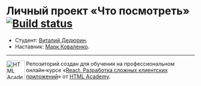 # Личный проект «Что посмотреть» [![Build status][travis-image]][travis-url]

* Студент: [Виталий Дедюрин](https://up.htmlacademy.ru/react/6/user/124413).
* Наставник: [Марк Коваленко](https://htmlacademy.ru/profile/id1434381).

---

<a href="https://htmlacademy.ru/intensive/react"><img align="left" width="50" height="50" title="HTML Academy" src="https://up.htmlacademy.ru/static/img/intensive/react/logo-for-github.png"></a>

Репозиторий создан для обучения на профессиональном онлайн‑курсе «[React. Разработка сложных клиентских приложений](https://htmlacademy.ru/intensive/react)» от [HTML Academy](https://htmlacademy.ru).

[travis-image]: https://travis-ci.com/htmlacademy-react/124413-what-to-watch-6.svg?branch=master
[travis-url]: https://travis-ci.com/htmlacademy-react/124413-what-to-watch-6
